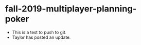 # fall-2019-multiplayer-planning-poker
* This is a test to push to git. 
* Taylor has posted an update.
